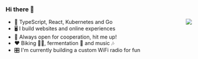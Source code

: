 ### Hi there 👋


<img align="right" src="https://github-readme-stats.vercel.app/api?username=romeovs&count_private=true&show_icons=true&hide_title=true&hide=stars" />

- 🚀 TypeScript, React, Kubernetes and Go
- 🖥️ I build websites and online experiences
- 🤝 Always open for cooperation, hit me up!
- ❤️ Biking 🚴‍♂️, fermentation 🥬 and music 🎶
- 🎛️ I'm currently building a custom WiFi radio for fun

